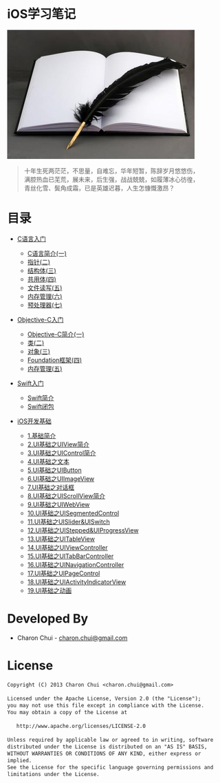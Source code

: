 iOS学习笔记  
===

![image](https://raw.githubusercontent.com/CharonChui/Pictures/master/note.jpg)

> 十年生死两茫茫，不思量，自难忘，华年短暂，陈辞岁月悠悠伤，        
> 满腔热血已芜荒，展未来，后生强，战战兢兢，如履薄冰心彷徨，            
> 青丝化雪、鬓角成霜，已是英雄迟暮，人生怎慷慨激昂？


目录
===  


- [C语言入门][1]      
    - [C语言简介(一)][11]
    - [指针(二)][12]
    - [结构体(三)][13]
    - [共用体(四)][14]
    - [文件读写(五)][15]
    - [内存管理(六)][16]
    - [预处理器(七)][17]

- [Objective-C入门][2]    
    - [Objective-C简介(一)][21]
    - [类(二)][22]
    - [对象(三)][23]
    - [Foundation框架(四)][24]
    - [内存管理(五)][25]

- [Swift入门][26]
    - [Swift简介][27]
    - [Swift闭包][28]
- [iOS开发基础][3]
    - [1.基础简介][29]
    - [2.UI基础之UIView简介][30]
    - [3.UI基础之UIControl简介][31]
    - [4.UI基础之文本][32]
    - [5.UI基础之UIButton][33]
    - [6.UI基础之UIImageView][34]
    - [7.UI基础之对话框][35]
    - [8.UI基础之UIScrollView简介][36]
    - [9.UI基础之UIWebView][37]
    - [10.UI基础之UISegmentedControl][38]
    - [11.UI基础之UISlider&UISwitch][39]
    - [12.UI基础之UIStepped&UIProgressView][40]
    - [13.UI基础之UITableView][41]
    - [14.UI基础之UIViewController][42]
    - [15.UI基础之UITabBarController][43]
    - [16.UI基础之UINavigationController][44]
    - [17.UI基础之UIPageControl][45]
    - [18.UI基础之UIActivityIndicatorView][46]
    - [19.UI基础之动画][47]
 



[1]:  https://github.com/CharonChui/GolangStudyNote/blob/master/1.Golang%E7%AE%80%E4%BB%8B(%E4%B8%80).md       "C语言入门"
[2]:  https://github.com/CharonChui/GolangStudyNote/blob/master/1.Golang%E7%AE%80%E4%BB%8B(%E4%B8%80).md       "Objective-C入门"
[3]:  https://github.com/CharonChui/GolangStudyNote/blob/master/1.Golang%E7%AE%80%E4%BB%8B(%E4%B8%80).md       "iOS开发基础"
[11]: https://github.com/CharonChui/iOSStudyNote/blob/master/C%E8%AF%AD%E8%A8%80%E5%85%A5%E9%97%A8/1.C%E8%AF%AD%E8%A8%80%E7%AE%80%E4%BB%8B(%E4%B8%80).md  "C语言简介(一)"
[12]: https://github.com/CharonChui/iOSStudyNote/blob/master/C%E8%AF%AD%E8%A8%80%E5%85%A5%E9%97%A8/2.%E6%8C%87%E9%92%88(%E4%BA%8C).md  "指针(二)"
[13]: https://github.com/CharonChui/iOSStudyNote/blob/master/C%E8%AF%AD%E8%A8%80%E5%85%A5%E9%97%A8/3.%E7%BB%93%E6%9E%84%E4%BD%93(%E4%B8%89).md "结构体(三)"
[14]: https://github.com/CharonChui/iOSStudyNote/blob/master/C%E8%AF%AD%E8%A8%80%E5%85%A5%E9%97%A8/4.%E5%85%B1%E7%94%A8%E4%BD%93(%E5%9B%9B).md "共用体(四)"
[15]: https://github.com/CharonChui/iOSStudyNote/blob/master/C%E8%AF%AD%E8%A8%80%E5%85%A5%E9%97%A8/5.%E6%96%87%E4%BB%B6%E8%AF%BB%E5%86%99(%E4%BA%94).md "文件读写(五)"
[16]: https://github.com/CharonChui/iOSStudyNote/blob/master/C%E8%AF%AD%E8%A8%80%E5%85%A5%E9%97%A8/6.%E5%86%85%E5%AD%98%E7%AE%A1%E7%90%86(%E5%85%AD).md "内存管理(六)"
[17]: https://github.com/CharonChui/iOSStudyNote/blob/master/C%E8%AF%AD%E8%A8%80%E5%85%A5%E9%97%A8/7.%E9%A2%84%E5%A4%84%E7%90%86%E5%99%A8(%E4%B8%83).md "预处理器(七)"

[21]: https://github.com/CharonChui/iOSStudyNote/blob/master/Objective-C%E5%85%A5%E9%97%A8/1.Objective-C%E7%AE%80%E4%BB%8B(%E4%B8%80).md "Objective-C简介(一)"
[22]: https://github.com/CharonChui/iOSStudyNote/blob/master/Objective-C%E5%85%A5%E9%97%A8/2.%E7%B1%BB(%E4%BA%8C).md "类(二)"
[23]: https://github.com/CharonChui/iOSStudyNote/blob/master/Objective-C%E5%85%A5%E9%97%A8/3.%E5%AF%B9%E8%B1%A1(%E4%B8%89).md "对象(三)"
[24]: https://github.com/CharonChui/iOSStudyNote/blob/master/Objective-C%E5%85%A5%E9%97%A8/4.Foundation%E6%A1%86%E6%9E%B6(%E5%9B%9B).md "Foundation框架(四)"
[25]: https://github.com/CharonChui/iOSStudyNote/blob/master/Objective-C%E5%85%A5%E9%97%A8/4.%E5%86%85%E5%AD%98%E7%AE%A1%E7%90%86(%E5%9B%9B).md "内存管理(五)"
[26]: https://github.com/CharonChui/iOSStudyNote/tree/master/Swfit%E5%85%A5%E9%97%A8 "Swift入门"
[27]: https://github.com/CharonChui/iOSStudyNote/blob/master/Swfit%E5%85%A5%E9%97%A8/1.Swift%E7%AE%80%E4%BB%8B.md "Swift简介"
[28]: https://github.com/CharonChui/iOSStudyNote/blob/master/Swfit%E5%85%A5%E9%97%A8/2.Swift%E9%97%AD%E5%8C%85.md "Swift闭包"
[29]: https://github.com/CharonChui/iOSStudyNote/blob/master/iOS%E5%BC%80%E5%8F%91%E5%9F%BA%E7%A1%80/1.%E5%9F%BA%E7%A1%80%E7%AE%80%E4%BB%8B.md "1.基础简介"
[30]: https://github.com/CharonChui/iOSStudyNote/blob/master/iOS%E5%BC%80%E5%8F%91%E5%9F%BA%E7%A1%80/2.UI%E5%9F%BA%E7%A1%80%E4%B9%8BUIView%E7%AE%80%E4%BB%8B.md "2.UI基础之UIView简介"
[31]: https://github.com/CharonChui/iOSStudyNote/blob/master/iOS%E5%BC%80%E5%8F%91%E5%9F%BA%E7%A1%80/3.UI%E5%9F%BA%E7%A1%80%E4%B9%8BUIControl%E7%AE%80%E4%BB%8B.md "3.UI基础之UIControl简介"
[32]: https://github.com/CharonChui/iOSStudyNote/blob/master/iOS%E5%BC%80%E5%8F%91%E5%9F%BA%E7%A1%80/4.UI%E5%9F%BA%E7%A1%80%E4%B9%8B%E6%96%87%E6%9C%AC.md "4.UI基础之文本"
[33]: https://github.com/CharonChui/iOSStudyNote/blob/master/iOS%E5%BC%80%E5%8F%91%E5%9F%BA%E7%A1%80/5.UI%E5%9F%BA%E7%A1%80%E4%B9%8BUIButton.md "5.UI基础之UIButton"
[34]: https://github.com/CharonChui/iOSStudyNote/blob/master/iOS%E5%BC%80%E5%8F%91%E5%9F%BA%E7%A1%80/6.UI%E5%9F%BA%E7%A1%80%E4%B9%8BUIImageView.md "6.UI基础之UIImageView"
[35]: https://github.com/CharonChui/iOSStudyNote/blob/master/iOS%E5%BC%80%E5%8F%91%E5%9F%BA%E7%A1%80/7.UI%E5%9F%BA%E7%A1%80%E4%B9%8B%E5%AF%B9%E8%AF%9D%E6%A1%86.md "7.UI基础之对话框"
[36]: https://github.com/CharonChui/iOSStudyNote/blob/master/iOS%E5%BC%80%E5%8F%91%E5%9F%BA%E7%A1%80/8.UI%E5%9F%BA%E7%A1%80%E4%B9%8BUIScrollView%E7%AE%80%E4%BB%8B.md "8.UI基础之UIScrollView简介"
[37]: https://github.com/CharonChui/iOSStudyNote/blob/master/iOS%E5%BC%80%E5%8F%91%E5%9F%BA%E7%A1%80/9.UI%E5%9F%BA%E7%A1%80%E4%B9%8BUIWebView.md "9.UI基础之UIWebView"
[38]: https://github.com/CharonChui/iOSStudyNote/blob/master/iOS%E5%BC%80%E5%8F%91%E5%9F%BA%E7%A1%80/10.UI%E5%9F%BA%E7%A1%80%E4%B9%8BUISegmentedControl.md "10.UI基础之UISegmentedControl"
[39]: https://github.com/CharonChui/iOSStudyNote/blob/master/iOS%E5%BC%80%E5%8F%91%E5%9F%BA%E7%A1%80/11.UI%E5%9F%BA%E7%A1%80%E4%B9%8BUISlider%26UISwitch.md "11.UI基础之UISlider&UISwitch"
[40]: https://github.com/CharonChui/iOSStudyNote/blob/master/iOS%E5%BC%80%E5%8F%91%E5%9F%BA%E7%A1%80/12.UI%E5%9F%BA%E7%A1%80%E4%B9%8BUIStepped%26UIProgressView.md "12.UI基础之UIStepped&UIProgressView"
[41]: https://github.com/CharonChui/iOSStudyNote/blob/master/iOS%E5%BC%80%E5%8F%91%E5%9F%BA%E7%A1%80/13.UI%E5%9F%BA%E7%A1%80%E4%B9%8BUITableView.md "13.UI基础之UITableView"
[42]: https://github.com/CharonChui/iOSStudyNote/blob/master/iOS%E5%BC%80%E5%8F%91%E5%9F%BA%E7%A1%80/14.UI%E5%9F%BA%E7%A1%80%E4%B9%8BUIViewController.md "14.UI基础之UIViewController"
[43]: https://github.com/CharonChui/iOSStudyNote/blob/master/iOS%E5%BC%80%E5%8F%91%E5%9F%BA%E7%A1%80/15.UI%E5%9F%BA%E7%A1%80%E4%B9%8BUITabBarController.md "15.UI基础之UITabBarController"
[44]: https://github.com/CharonChui/iOSStudyNote/blob/master/iOS%E5%BC%80%E5%8F%91%E5%9F%BA%E7%A1%80/16.UI%E5%9F%BA%E7%A1%80%E4%B9%8BUINavigationController.md "16.UI基础之UINavigationController"
[45]: https://github.com/CharonChui/iOSStudyNote/blob/master/iOS%E5%BC%80%E5%8F%91%E5%9F%BA%E7%A1%80/17.UI%E5%9F%BA%E7%A1%80%E4%B9%8BUIPageControl.md "17.UI基础之UIPageControl"
[46]: https://github.com/CharonChui/iOSStudyNote/blob/master/iOS%E5%BC%80%E5%8F%91%E5%9F%BA%E7%A1%80/18.UI%E5%9F%BA%E7%A1%80%E4%B9%8BUIActivityIndicatorView.md "18.UI基础之UIActivityIndicatorView"
[47]: https://github.com/CharonChui/iOSStudyNote/blob/master/iOS%E5%BC%80%E5%8F%91%E5%9F%BA%E7%A1%80/19.UI%E5%9F%BA%E7%A1%80%E4%B9%8B%E5%8A%A8%E7%94%BB.md "19.UI基础之动画"



Developed By
===

 * Charon Chui - <charon.chui@gmail.com>


License
===

    Copyright (C) 2013 Charon Chui <charon.chui@gmail.com>

    Licensed under the Apache License, Version 2.0 (the "License");
    you may not use this file except in compliance with the License.
    You may obtain a copy of the License at

       http://www.apache.org/licenses/LICENSE-2.0

    Unless required by applicable law or agreed to in writing, software
    distributed under the License is distributed on an "AS IS" BASIS,
    WITHOUT WARRANTIES OR CONDITIONS OF ANY KIND, either express or implied.
    See the License for the specific language governing permissions and
    limitations under the License.
